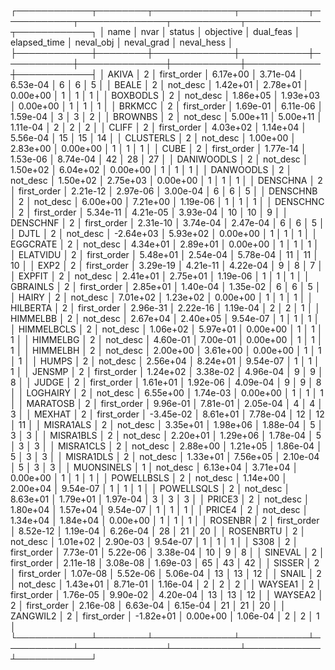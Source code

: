 ┌────────────┬────────┬─────────────┬───────────┬───────────┬──────────────┬───────────┬────────────┬────────────┐
│       name │   nvar │      status │ objective │ dual_feas │ elapsed_time │ neval_obj │ neval_grad │ neval_hess │
├────────────┼────────┼─────────────┼───────────┼───────────┼──────────────┼───────────┼────────────┼────────────┤
│      AKIVA │      2 │ first_order │  6.17e+00 │  3.71e-04 │     6.53e-04 │         6 │          6 │          5 │
│      BEALE │      2 │    not_desc │  1.42e+01 │  2.78e+01 │     0.00e+00 │         1 │          1 │          1 │
│   BOXBODLS │      2 │    not_desc │  1.86e+05 │  1.93e+03 │     0.00e+00 │         1 │          1 │          1 │
│     BRKMCC │      2 │ first_order │  1.69e-01 │  6.11e-06 │     1.59e-04 │         3 │          3 │          2 │
│    BROWNBS │      2 │    not_desc │  5.00e+11 │  5.00e+11 │     1.11e-04 │         2 │          2 │          2 │
│      CLIFF │      2 │ first_order │  4.03e+02 │  1.14e+04 │     5.56e-04 │        15 │         15 │         14 │
│  CLUSTERLS │      2 │    not_desc │  1.00e+00 │  2.83e+00 │     0.00e+00 │         1 │          1 │          1 │
│       CUBE │      2 │ first_order │  1.77e-14 │  1.53e-06 │     8.74e-04 │        42 │         28 │         27 │
│ DANIWOODLS │      2 │    not_desc │  1.50e+02 │  6.04e+02 │     0.00e+00 │         1 │          1 │          1 │
│  DANWOODLS │      2 │    not_desc │  1.50e+02 │  2.75e+03 │     0.00e+00 │         1 │          1 │          1 │
│   DENSCHNA │      2 │ first_order │  2.21e-12 │  2.97e-06 │     3.00e-04 │         6 │          6 │          5 │
│   DENSCHNB │      2 │    not_desc │  6.00e+00 │  7.21e+00 │     1.19e-06 │         1 │          1 │          1 │
│   DENSCHNC │      2 │ first_order │  5.34e-11 │  4.21e-05 │     3.93e-04 │        10 │         10 │          9 │
│   DENSCHNF │      2 │ first_order │  2.31e-10 │  3.74e-04 │     2.47e-04 │         6 │          6 │          5 │
│       DJTL │      2 │    not_desc │ -2.64e+03 │  5.93e+02 │     0.00e+00 │         1 │          1 │          1 │
│   EGGCRATE │      2 │    not_desc │  4.34e+01 │  2.89e+01 │     0.00e+00 │         1 │          1 │          1 │
│   ELATVIDU │      2 │ first_order │  5.48e+01 │  2.54e-04 │     5.78e-04 │        11 │         11 │         10 │
│       EXP2 │      2 │ first_order │  3.29e-19 │  4.21e-11 │     4.22e-04 │         9 │          8 │          7 │
│     EXPFIT │      2 │    not_desc │  2.41e+01 │  2.75e+01 │     1.19e-06 │         1 │          1 │          1 │
│   GBRAINLS │      2 │ first_order │  2.85e+01 │  1.40e-04 │     1.35e-02 │         6 │          6 │          5 │
│      HAIRY │      2 │    not_desc │  7.01e+02 │  1.23e+02 │     0.00e+00 │         1 │          1 │          1 │
│   HILBERTA │      2 │ first_order │  2.96e-31 │  2.22e-16 │     1.19e-04 │         2 │          2 │          1 │
│   HIMMELBB │      2 │    not_desc │  2.67e+04 │  2.40e+05 │     9.54e-07 │         1 │          1 │          1 │
│ HIMMELBCLS │      2 │    not_desc │  1.06e+02 │  5.97e+01 │     0.00e+00 │         1 │          1 │          1 │
│   HIMMELBG │      2 │    not_desc │  4.60e-01 │  7.00e-01 │     0.00e+00 │         1 │          1 │          1 │
│   HIMMELBH │      2 │    not_desc │  2.00e+00 │  3.61e+00 │     0.00e+00 │         1 │          1 │          1 │
│      HUMPS │      2 │    not_desc │  2.56e+04 │  8.24e+01 │     9.54e-07 │         1 │          1 │          1 │
│     JENSMP │      2 │ first_order │  1.24e+02 │  3.38e-02 │     4.96e-04 │         9 │          9 │          8 │
│      JUDGE │      2 │ first_order │  1.61e+01 │  1.92e-06 │     4.09e-04 │         9 │          9 │          8 │
│   LOGHAIRY │      2 │    not_desc │  6.55e+00 │  1.74e-03 │     0.00e+00 │         1 │          1 │          1 │
│   MARATOSB │      2 │ first_order │  9.96e-01 │  7.81e-01 │     2.05e-04 │         4 │          4 │          3 │
│     MEXHAT │      2 │ first_order │ -3.45e-02 │  8.61e+01 │     7.78e-04 │        12 │         12 │         11 │
│  MISRA1ALS │      2 │    not_desc │  3.35e+01 │  1.98e+06 │     1.88e-04 │         5 │          3 │          3 │
│  MISRA1BLS │      2 │    not_desc │  2.20e+01 │  1.29e+06 │     1.78e-04 │         5 │          3 │          3 │
│  MISRA1CLS │      2 │    not_desc │  2.88e+00 │  1.21e+05 │     1.86e-04 │         5 │          3 │          3 │
│  MISRA1DLS │      2 │    not_desc │  1.33e+01 │  7.56e+05 │     2.10e-04 │         5 │          3 │          3 │
│ MUONSINELS │      1 │    not_desc │  6.13e+04 │  3.71e+04 │     0.00e+00 │         1 │          1 │          1 │
│ POWELLBSLS │      2 │    not_desc │  1.14e+00 │  2.00e+04 │     9.54e-07 │         1 │          1 │          1 │
│ POWELLSQLS │      2 │    not_desc │  8.63e+01 │  1.79e+01 │     1.97e-04 │         3 │          3 │          3 │
│     PRICE3 │      2 │    not_desc │  1.80e+04 │  1.57e+04 │     9.54e-07 │         1 │          1 │          1 │
│     PRICE4 │      2 │    not_desc │  1.34e+04 │  1.84e+04 │     0.00e+00 │         1 │          1 │          1 │
│    ROSENBR │      2 │ first_order │  8.52e-12 │  1.19e-04 │     6.26e-04 │        28 │         21 │         20 │
│  ROSENBRTU │      2 │    not_desc │  1.01e+02 │  2.90e-03 │     9.54e-07 │         1 │          1 │          1 │
│       S308 │      2 │ first_order │  7.73e-01 │  5.22e-06 │     3.38e-04 │        10 │          9 │          8 │
│    SINEVAL │      2 │ first_order │  2.11e-18 │  3.08e-08 │     1.69e-03 │        65 │         43 │         42 │
│     SISSER │      2 │ first_order │  1.07e-08 │  5.52e-06 │     5.06e-04 │        13 │         13 │         12 │
│      SNAIL │      2 │    not_desc │  1.43e+01 │  8.71e-01 │     1.16e-04 │         2 │          2 │          2 │
│    WAYSEA1 │      2 │ first_order │  1.76e-05 │  9.90e-02 │     4.20e-04 │        13 │         13 │         12 │
│    WAYSEA2 │      2 │ first_order │  2.16e-08 │  6.63e-04 │     6.15e-04 │        21 │         21 │         20 │
│   ZANGWIL2 │      2 │ first_order │ -1.82e+01 │  0.00e+00 │     1.06e-04 │         2 │          2 │          1 │
└────────────┴────────┴─────────────┴───────────┴───────────┴──────────────┴───────────┴────────────┴────────────┘
